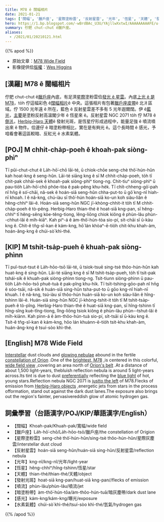 ```yaml
---
title: M78 ê 闊幅相片
date: 2021-01-21
tags: ['闊幅', '臘戶座', '星際塗粉雲', '反射星雲', '光年', '恆星', '天體', '發射光斑', '噴流', '暗塗粉帶', '感光', '水素氣體']
hero: https://1.bp.blogspot.com/-wBrdBAc_U3U/YAjllwXxtwI/AAAAAAAAAFE/u-zXbhSTDfki0v3jvZRbl1ubzqfIFOWLgCLcBGAsYHQ/s1024/M78wideHiggins1024.jpeg
summary: 佇肥 chut-chut ê臘戶座。
aliases:
  - /2021/01/20210121.html
---
```


{{% apod %}}

- 原始文章：[M78 Wide Field](https://apod.nasa.gov/apod/ap210121.html)
- 影像提供佮[版權](https://apod.nasa.gov/apod/lib/about_apod.html#srapply)：[Wes Higgins](https://www.astrobin.com/users/wes63/)

## [漢羅] M78 ê 闊幅相片

佇肥 chut-chut ê[臘戶座](https://apod.nasa.gov/apod/ap161204.html)內底，有足濟[星際](http://www-ssg.sr.unh.edu/ism/what1.html)塗粉雲佮[發光 ê 星雲](https://nasaviz.gsfc.nasa.gov/12086)。內底[上光 ê 是 M78](http://www.messier.seds.org/m/m078.html)，to̍h 佇這幅彩色 ê[闊幅相片](https://www.astrobin.com/wj6sox/?nc=user)ê 中央。這張相片有包著[臘戶座皮帶](https://apod.nasa.gov/apod/ap171123.html)ê 北爿區域。佇 1500 光年遠 ê 所在，藍色 ê 反射星雲差不多有 5 光年遐爾闊。伊 ê[藍光](http://math.ucr.edu/home/baez/physics/General/BlueSky/blue_sky.html)，[主要](http://leo.astronomy.cz/mix/mix.html)是塗粉反射高溫閣少年 ê 恆星來 ê。反射星雲 NGC 2071 to̍h 佇 M78 ê[倒爿](http://www.starpointing.com/ccd/m78_labeled.html)。[Herbig-Haro 天體](https://en.wikipedia.org/wiki/Herbig%E2%80%93Haro_object#Discovery_and_history_of_observations)ê 發射光斑，是恆星佇形成過程中，能量足強 ê 噴流噴出來 ê 物件。佮邊仔 ê 暗塗粉帶相比，實在是有夠光 ê。這个長時間 ê 感光，予咱看會著這區較暗、反紅光 ê 水素氣體。

## [POJ] M chhit-cha̍p-poeh ê khoah-pak siòng-phìⁿ

Tī pûi-chut-chut ê La̍h-hō͘-chō lāi-té, ū chiok-chōe seng-chè thô͘-hún-hûn kah hoat-kng ê seng-hûn. Lāi-té siāng kng ê sī M chhit-cha̍p-poeh, to̍h tī chit-pak chhái-sek ê khoah-pak siòng-phìⁿ tiong-ng. Chit-tiuⁿ siòng-phìⁿ ū pau-tio̍h La̍h-hō͘-chō phôe-tòa ê pak-pêng khu-he̍k. Tī chi̍t-chheng-gō͘-pah nî hn̄g ê só͘-chāi, nâ-sek ê hoán-siā seng-hûn chha-put-to ū gō͘ kng-nî hiah-nī khoah. I ê nâ-kng, chú-iàu sī thô͘-hún hoán-siā ko-un koh siàu-liân ê hêng-chhiⁿ lâi-ê. Hoán-siā seng-hûn NGC jī-khòng-chhit-it to̍h tī M chhit-cha̍p-poeh ê tò-pêng. Herbig-Haro thian-thé ê hoat-siā kng-pan, sī hêng-chhiⁿ tī hêng-sêng kòe-têng-tiong, lêng-liōng chiok kiông ê phùn-lâu phùn--chhut-lâi ê mi̍h-kiāⁿ. Kah piⁿ-á ê àm-thô͘-hún-tòa sio-pí, si̍t-chāi sī ū-kàu kng ê. Chit-ê tn̂g-sî-kan ê kám-kng, hō͘ lán khòaⁿ-ē-tio̍h chit-khu khah-àm, hoán-âng-kng ê chúi-sò͘ khì-thé.

## [KIP] M tshit-tsa̍p-pueh ê khuah-pak siòng-phìnn

Tī puî-tsut-tsut ê La̍h-hōo-tsō lāi-té, ū tsiok-tsuē sing-tsè thôo-hún-hûn kah huat-kng ê sing-hûn. Lāi-té siāng kng ê sī M tshit-tsa̍p-pueh, to̍h tī tsit-pak tshái-sik ê khuah-pak siòng-phìnn tiong-ng. Tsit-tiunn siòng-phìnn ū pau-tio̍h La̍h-hōo-tsō phuê-tuà ê pak-pîng khu-hi̍k. Tī tsi̍t-tshing-gōo-pah nî hn̄g ê sóo-tsāi, nâ-sik ê huán-siā sing-hûn tsha-put-to ū gōo kng-nî hiah-nī khuah. I ê nâ-kng, tsú-iàu sī thôo-hún huán-siā ko-un koh siàu-liân ê hîng-tshinn lâi-ê. Huán-siā sing-hûn NGC jī-khòng-tshit-it to̍h tī M tshit-tsa̍p-pueh ê tò-pîng. Herbig-Haro thian-thé ê huat-siā kng-pan, sī hîng-tshinn tī hîng-sîng kuè-tîng-tiong, lîng-liōng tsiok kiông ê phùn-lâu phùn--tshut-lâi ê mi̍h-kiānn. Kah pinn-á ê àm-thôo-hún-tuà sio-pí, si̍t-tsāi sī ū-kàu kng ê. Tsit-ê tn̂g-sî-kan ê kám-kng, hōo lán khuànn-ē-tio̍h tsit-khu khah-àm, huán-âng-kng ê tsuí-sòo khì-thé.

## [English] M78 Wide Field 

[Interstellar](http://www-ssg.sr.unh.edu/ism/what1.html) dust clouds and [glowing nebulae](https://nasaviz.gsfc.nasa.gov/12086) abound in the fertile [constellation of Orion](https://apod.nasa.gov/apod/ap161204.html) .One of the [brightest, M78](http://www.messier.seds.org/m/m078.html) ,is centered in this colorful, [wide field view](https://www.astrobin.com/wj6sox/?nc=user) ,covering an area north of [Orion's belt](https://apod.nasa.gov/apod/ap171123.html) .At a distance of about 1,500 light-years, thebluish reflection nebula is around 5 light-years across.Its tint is due to dust [preferentially](http://leo.astronomy.cz/mix/mix.html) reflecting the [blue light](http://math.ucr.edu/home/baez/physics/General/BlueSky/blue_sky.html) of hot, young stars.Reflection nebula NGC 2071 is [justto the left](http://www.starpointing.com/ccd/m78_labeled.html) of M78.Flecks of emission from [Herbig-Haro objects](https://en.wikipedia.org/wiki/Herbig%E2%80%93Haro_object#Discovery_and_history_of_observations) ,energetic jets from stars in the process offormation, stand out against the dark dust lanes.The exposure also brings out the region's fainter, pervasivereddish glow of atomic hydrogen gas.

## 詞彙學習（台語漢字/POJ/KIP/華語漢字/English）

- 【闊幅】Khoah-pak/Khuah-pak/寬幅/wide field
- 【臘戶座】La̍h-hō͘-chō/La̍h-hōo-tsō/臘戶座/the constellation of Origion
- 【星際塗粉雲】seng-chè thô͘-hún-hûn/sing-tsè thôo-hún-hûn/星際灰塵雲/interstellar dust cloud
- 【反射星雲】hoán-siā seng-hûn/huán-siā sing-hûn/反射星雲/reflection nebula
- 【光年】kng-nî/kng-nî/光年/light-year
- 【恆星】hêng-chhiⁿ/hîng-tshinn/恆星/star
- 【天體】thian-thé/thian-thé/天體/object
- 【發射光斑】hoat-siā kng-pan/huat-siā kng-pan//flecks of emission
- 【噴流】phùn-lâu/phùn-lâu/噴流/jet
- 【暗塗粉帶】àm-thô͘-hún-tōa/àm-thôo-hún-tuā/暗灰塵帶/dark dust lane
- 【感光】kám-kng/kám-kng/曝光/exposure
- 【水素氣體】chúi-sò͘ khì-thé/tsuí-sòo khì-thé/氫氣/hydrogen gas

{{% /apod %}}

